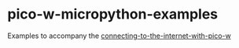 # pico-w-micropython-examples
Examples to accompany the [connecting-to-the-internet-with-pico-w](https://datasheets.raspberrypi.com/picow/connecting-to-the-internet-with-pico-w.pdf)
